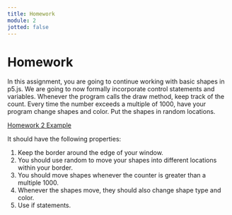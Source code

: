 ```yaml
---
title: Homework
module: 2
jotted: false
---
```


# Homework

In this assignment, you are going to continue working with basic shapes in p5.js.  We are going to now formally incorporate control statements and variables. Whenever the program calls the draw method, keep track of the count. Every time the number exceeds a multiple of 1000, have your program change shapes and color. Put the shapes in random locations.

<a href="https://github.com/Montana-Media-Arts/220_CreativeCoding2-Spring2021-Samples/tree/main/Homework%202" target="_new">Homework 2 Example</a>

It should have the following properties:

1.	Keep the border around the edge of your window.
2.	You should use random to move your shapes into different locations within your border.
3.	You should move shapes whenever the counter is greater than a multiple 1000.
4.	Whenever the shapes move, they should also change shape type and color.
5.	Use if statements.
